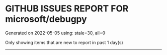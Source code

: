 
# GITHUB ISSUES REPORT FOR microsoft/debugpy


Generated on 2022-05-05 using: stale=30, all=0


Only showing items that are new to report in past 1 day(s)


---
